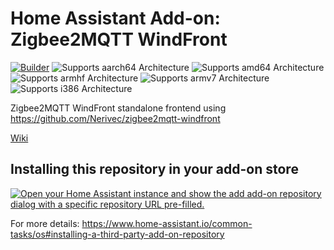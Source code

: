 # Home Assistant Add-on: Zigbee2MQTT WindFront

[![Builder](https://github.com/Nerivec/ha-zigbee2mqtt-windfront/actions/workflows/builder.yaml/badge.svg)](https://github.com/Nerivec/ha-zigbee2mqtt-windfront/actions/workflows/builder.yaml)
![Supports aarch64 Architecture](https://img.shields.io/badge/aarch64-yes-green.svg)
![Supports amd64 Architecture](https://img.shields.io/badge/amd64-yes-green.svg)
![Supports armhf Architecture](https://img.shields.io/badge/armhf-yes-green.svg)
![Supports armv7 Architecture](https://img.shields.io/badge/armv7-yes-green.svg)
![Supports i386 Architecture](https://img.shields.io/badge/i386-yes-green.svg)

Zigbee2MQTT WindFront standalone frontend using https://github.com/Nerivec/zigbee2mqtt-windfront

[Wiki](https://github.com/Nerivec/zigbee2mqtt-windfront/wiki#home-assistant)

## Installing this repository in your add-on store

[![Open your Home Assistant instance and show the add add-on repository dialog with a specific repository URL pre-filled.](https://my.home-assistant.io/badges/supervisor_add_addon_repository.svg)](https://my.home-assistant.io/redirect/supervisor_add_addon_repository/?repository_url=https%3A%2F%2Fgithub.com%2FNerivec%2Fha-zigbee2mqtt-windfront)

For more details: https://www.home-assistant.io/common-tasks/os#installing-a-third-party-add-on-repository
